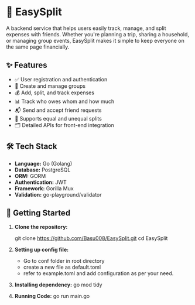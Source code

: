 # 💸 EasySplit

A backend service that helps users easily track, manage, and split expenses with friends. Whether you're planning a trip, sharing a household, or managing group events, EasySplit makes it simple to keep everyone on the same page financially.

## ✨ Features

- ✅ User registration and authentication
- 👥 Create and manage groups
- 💰 Add, split, and track expenses
- 📊 Track who owes whom and how much
- 📬 Send and accept friend requests
- 🔄 Supports equal and unequal splits
- 🗂 Detailed APIs for front-end integration

## 🛠 Tech Stack

- **Language:** Go (Golang)
- **Database:** PostgreSQL
- **ORM:** GORM
- **Authentication:** JWT
- **Framework:** Gorilla Mux
- **Validation:** go-playground/validator

## 🧪 Getting Started

1. **Clone the repository:**

    git clone https://github.com/Basu008/EasySplit.git
    cd EasySplit

2. **Setting up config file:**
    - Go to conf folder in root directory
    - create a new file as default.toml
    - refer to example.toml and add configuration as per your need.

3. **Installing dependency:**
    go mod tidy

4. **Running Code:**
    go run main.go


